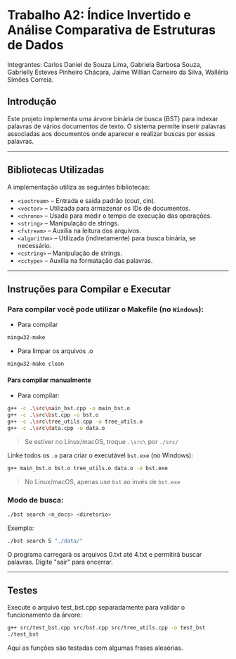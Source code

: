 # Trabalho A2: Índice Invertido e Análise Comparativa de Estruturas de Dados

Integrantes: Carlos Daniel de Souza Lima, Gabriela Barbosa Souza, Gabrielly Esteves Pinheiro Chácara, Jaime Willian Carneiro da Silva, Walléria Simões Correia.

## Introdução

Este projeto implementa uma árvore binária de busca (BST) para indexar palavras de vários documentos de texto. O sistema permite inserir palavras associadas aos documentos onde aparecer e realizar buscas por essas palavras.

---

## Bibliotecas Utilizadas

A implementação utiliza as seguintes bibliotecas:

- `<iostream>` – Entrada e saída padrão (cout, cin).
- `<vector>` – Utilizada para armazenar os IDs de documentos.
- `<chrono>` – Usada para medir o tempo de execução das operações.
- `<string>` – Manipulação de strings.
- `<fstream>` – Auxilia na leitura dos arquivos.
- `<algorithm>` – Utilizada (indiretamente) para busca binária, se necessário.
- `<cstring>` – Manipulação de strings.
- `<cctype>` – Auxília na formatação das palavras.

---

## Instruções para Compilar e Executar
### Para compilar você pode utilizar o Makefile (no `Windows`):

 - Para compilar
```bash
mingw32-make
```

- Para limpar os arquivos .o

```bash
mingw32-make clean
```

#### Para compilar manualmente
-  Para compilar:

```bash
g++ -c .\src\main_bst.cpp -o main_bst.o
g++ -c .\src\bst.cpp -o bst.o
g++ -c .\src\tree_utils.cpp -o tree_utils.o
g++ -c .\src\data.cpp -o data.o
```
> Se estiver no Linux/macOS, troque `.\src\` por `./src/`


Linke todos os `.o` para criar o executável `bst.exe` (no Windows):

```bash
g++ main_bst.o bst.o tree_utils.o data.o -o bst.exe
```

> No Linux/macOS, apenas use `bst` ao invés de `bst.exe`


### Modo de busca:

```bash
./bst search <n_docs> <diretorio>
```
Exemplo:
```bash
./bst search 5 "./data/"
```
O programa carregará os arquivos 0.txt até 4.txt e permitirá buscar palavras. Digite "sair" para encerrar.

---

## Testes

Execute o arquivo test_bst.cpp separadamente para validar o funcionamento da árvore:

```bash
g++ src/test_bst.cpp src/bst.cpp src/tree_utils.cpp -o test_bst
./test_bst
```
Aqui as funções são testadas com algumas frases aleaórias.